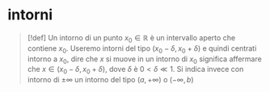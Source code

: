# intorni
>[!def]
>Un intorno di un punto $x_0\in \mathbb R$ è un intervallo aperto che contiene $x_0$. Useremo intorni del tipo $(x_0 - \delta,x_0 + \delta)$ e quindi centrati intorno a $x_0$, dire che $x$ si muove in un intorno di $x_0$ significa affermare che $x\in(x_0-\delta,x_0+\delta)$, dove $\delta$ è $0< \delta \ll 1$.
> Si indica invece con intorno di $\pm \infty$ un intorno del tipo $(a, + \infty)$ o $(-\infty, b)$


 